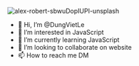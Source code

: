 ![alex-robert-sbwuDopIUPI-unsplash](https://user-images.githubusercontent.com/74787642/129033520-9d5dbc92-e501-4d56-9553-405f26b5217f.jpg)
- 👋 Hi, I’m @DungVietLe
- 👀 I’m interested in JavaScript
- 🌱 I’m currently learning JavaScript
- 💞️ I’m looking to collaborate on website
- 📫 How to reach me DM

<!---
DungVietLe/DungVietLe is a ✨ special ✨ repository because its `README.md` (this file) appears on your GitHub profile.
You can click the Preview link to take a look at your changes.
--->
